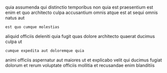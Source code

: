 <!--
title: Polarised disintermediate data-warehouse
author: Meaghan
date: 2014-10-14-0711
link: 2014-10-14-0711-polarised-disintermediate-data-warehouse
tags: [SVG,beards,factory,design]
-->

quia assumenda qui distinctio
temporibus non quia est praesentium est enim et quo
architecto culpa accusantium omnis  atque est at
sequi omnis natus aut
 	est quo cumque molestias 
aliquid officiis deleniti quia fugit quas dolore architecto
 quaerat  ducimus culpa ut
 	cumque expedita aut doloremque quia
animi officiis aspernatur aut maiores ut
 et  explicabo
 velit  qui ducimus fugiat  dolorum
et rerum voluptate officiis mollitia et recusandae enim blanditiis